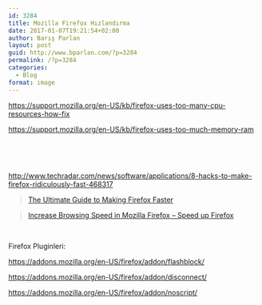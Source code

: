 ```yaml
---
id: 3284
title: Mozilla Firefox Hızlandırma
date: 2017-01-07T19:21:54+02:00
author: Barış Parlan
layout: post
guid: http://www.bparlan.com/?p=3284
permalink: /?p=3284
categories:
  - Blog
format: image
---
```

<div class="ttr_start">
</div>

https://support.mozilla.org/en-US/kb/firefox-uses-too-many-cpu-resources-how-fix

https://support.mozilla.org/en-US/kb/firefox-uses-too-much-memory-ram

&nbsp;

&nbsp;

http://www.techradar.com/news/software/applications/8-hacks-to-make-firefox-ridiculously-fast-468317

<blockquote class="wp-embedded-content" data-secret="JZ5tp3XvGD">
  <p>
    <a href="https://www.online-tech-tips.com/computer-tips/speed-up-mozilla-firefox/">The Ultimate Guide to Making Firefox Faster</a>
  </p>
</blockquote>



<blockquote class="wp-embedded-content" data-secret="HdIDAzCVY0">
  <p>
    <a href="https://www.improgrammer.net/speed-up-firefox-browser/">Increase Browsing Speed in Mozilla Firefox &#8211; Speed up Firefox</a>
  </p>
</blockquote>



&nbsp;

Firefox Pluginleri:

https://addons.mozilla.org/en-US/firefox/addon/flashblock/

https://addons.mozilla.org/en-US/firefox/addon/disconnect/

https://addons.mozilla.org/en-US/firefox/addon/noscript/

<div class="ttr_end">
</div>
